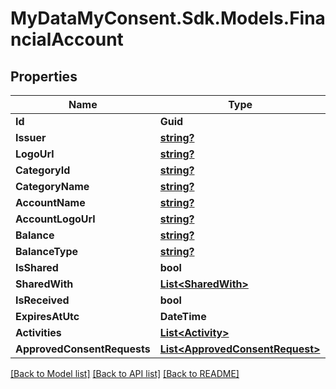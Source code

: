 # MyDataMyConsent.Sdk.Models.FinancialAccount

## Properties

Name | Type | Description | Notes
------------ | ------------- | ------------- | -------------
**Id** | **Guid** |  | [optional] 
**Issuer** | [**string?**](string?.md) |  | [optional] 
**LogoUrl** | [**string?**](string?.md) |  | [optional] 
**CategoryId** | [**string?**](string?.md) |  | [optional] 
**CategoryName** | [**string?**](string?.md) |  | [optional] 
**AccountName** | [**string?**](string?.md) |  | [optional] 
**AccountLogoUrl** | [**string?**](string?.md) |  | [optional] 
**Balance** | [**string?**](string?.md) |  | [optional] 
**BalanceType** | [**string?**](string?.md) |  | [optional] 
**IsShared** | **bool** |  | [optional] 
**SharedWith** | [**List&lt;SharedWith&gt;**](SharedWith.md) |  | [optional] 
**IsReceived** | **bool** |  | [optional] 
**ExpiresAtUtc** | **DateTime** |  | [optional] 
**Activities** | [**List&lt;Activity&gt;**](Activity.md) |  | [optional] 
**ApprovedConsentRequests** | [**List&lt;ApprovedConsentRequest&gt;**](ApprovedConsentRequest.md) |  | [optional] 

[[Back to Model list]](../README.md#documentation-for-models) [[Back to API list]](../README.md#documentation-for-api-endpoints) [[Back to README]](../README.md)

